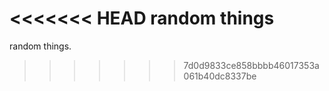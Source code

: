 <<<<<<< HEAD
random things 
=======
random things.
>>>>>>> 7d0d9833ce858bbbb46017353a061b40dc8337be
